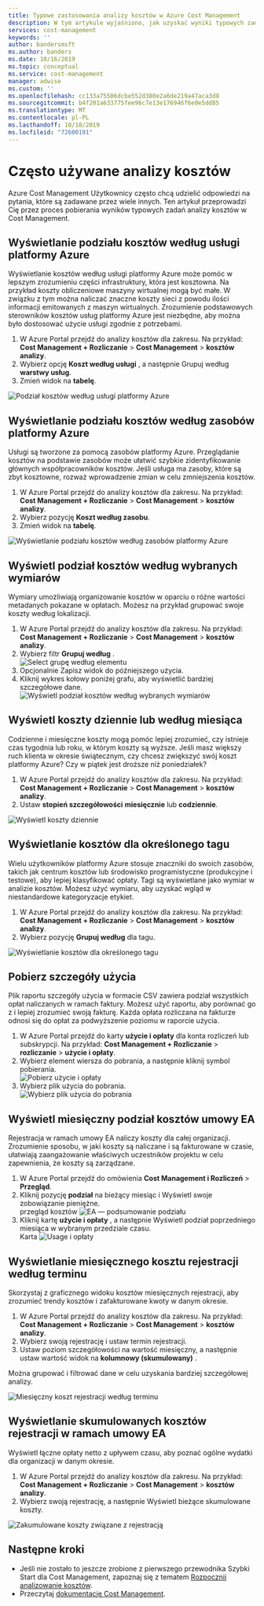 ```yaml
---
title: Typowe zastosowania analizy kosztów w Azure Cost Management
description: W tym artykule wyjaśniono, jak uzyskać wyniki typowych zadań analizy kosztów w Azure Cost Management.
services: cost-management
keywords: ''
author: bandersmsft
ms.author: banders
ms.date: 10/16/2019
ms.topic: conceptual
ms.service: cost-management
manager: adwise
ms.custom: ''
ms.openlocfilehash: cc133a75506dcbe552d380e2a6de219a47aca3d8
ms.sourcegitcommit: b4f201a633775fee96c7e13e176946f6e0e5dd85
ms.translationtype: MT
ms.contentlocale: pl-PL
ms.lasthandoff: 10/18/2019
ms.locfileid: "72600191"
---
```

# <a name="common-cost-analysis-uses"></a>Często używane analizy kosztów

Azure Cost Management Użytkownicy często chcą udzielić odpowiedzi na pytania, które są zadawane przez wiele innych. Ten artykuł przeprowadzi Cię przez proces pobierania wyników typowych zadań analizy kosztów w Cost Management.

## <a name="view-cost-breakdown-by-azure-service"></a>Wyświetlanie podziału kosztów według usługi platformy Azure

Wyświetlanie kosztów według usługi platformy Azure może pomóc w lepszym zrozumieniu części infrastruktury, która jest kosztowna. Na przykład koszty obliczeniowe maszyny wirtualnej mogą być małe. W związku z tym można naliczać znaczne koszty sieci z powodu ilości informacji emitowanych z maszyn wirtualnych. Zrozumienie podstawowych sterowników kosztów usług platformy Azure jest niezbędne, aby można było dostosować użycie usługi zgodnie z potrzebami.

1. W Azure Portal przejdź do analizy kosztów dla zakresu. Na przykład: **Cost Management + Rozliczanie**  > **Cost Management**  > **kosztów analizy**.
1. Wybierz opcję **Koszt według usługi** , a następnie Grupuj według **warstwy usług**.
1. Zmień widok na **tabelę**.

![Podział kosztów według usługi platformy Azure](./media/cost-analysis-common-uses/breakdown-by-service.png)

## <a name="view-cost-breakdown-by-azure-resource"></a>Wyświetlanie podziału kosztów według zasobów platformy Azure

Usługi są tworzone za pomocą zasobów platformy Azure. Przeglądanie kosztów na podstawie zasobów może ułatwić szybkie zidentyfikowanie głównych współpracowników kosztów. Jeśli usługa ma zasoby, które są zbyt kosztowne, rozważ wprowadzenie zmian w celu zmniejszenia kosztów.

1. W Azure Portal przejdź do analizy kosztów dla zakresu. Na przykład: **Cost Management + Rozliczanie**  > **Cost Management**  > **kosztów analizy**.
1. Wybierz pozycję **Koszt według zasobu**.
1. Zmień widok na **tabelę**.

![Wyświetlanie podziału kosztów według zasobów platformy Azure](./media/cost-analysis-common-uses/cost-by-resource.png)

## <a name="view-cost-breakdown-by-selected-dimensions"></a>Wyświetl podział kosztów według wybranych wymiarów

Wymiary umożliwiają organizowanie kosztów w oparciu o różne wartości metadanych pokazane w opłatach. Możesz na przykład grupować swoje koszty według lokalizacji.

1. W Azure Portal przejdź do analizy kosztów dla zakresu. Na przykład: **Cost Management + Rozliczanie**  > **Cost Management**  > **kosztów analizy**.
1. Wybierz filtr **Grupuj według** .  
    ![Select grupę według elementu ](./media/cost-analysis-common-uses/group-by.png)
1. Opcjonalnie Zapisz widok do późniejszego użycia.
1. Kliknij wykres kołowy poniżej grafu, aby wyświetlić bardziej szczegółowe dane.  
    ![Wyświetl podział kosztów według wybranych wymiarów](./media/cost-analysis-common-uses/drill-down.png)

## <a name="view-costs-per-day-or-by-month"></a>Wyświetl koszty dziennie lub według miesiąca

Codzienne i miesięczne koszty mogą pomóc lepiej zrozumieć, czy istnieje czas tygodnia lub roku, w którym koszty są wyższe. Jeśli masz większy ruch klienta w okresie świątecznym, czy chcesz zwiększyć swój koszt platformy Azure? Czy w piątek jest droższe niż poniedziałek?

1. W Azure Portal przejdź do analizy kosztów dla zakresu. Na przykład: **Cost Management + Rozliczanie**  > **Cost Management**  > **kosztów analizy**.
1. Ustaw **stopień szczegółowości** **miesięcznie** lub **codziennie**.

![Wyświetl koszty dziennie](./media/cost-analysis-common-uses/daily-granularity.png)

## <a name="view-costs-for-a-specific-tag"></a>Wyświetlanie kosztów dla określonego tagu

Wielu użytkowników platformy Azure stosuje znaczniki do swoich zasobów, takich jak centrum kosztów lub środowisko programistyczne (produkcyjne i testowe), aby lepiej klasyfikować opłaty. Tagi są wyświetlane jako wymiar w analizie kosztów. Możesz użyć wymiaru, aby uzyskać wgląd w niestandardowe kategoryzacje etykiet.

1. W Azure Portal przejdź do analizy kosztów dla zakresu. Na przykład: **Cost Management + Rozliczanie**  > **Cost Management**  > **kosztów analizy**.
1. Wybierz pozycję **Grupuj według** dla tagu.

![Wyświetlanie kosztów dla określonego tagu](./media/cost-analysis-common-uses/tag.png)

## <a name="download-your-usage-details"></a>Pobierz szczegóły użycia

Plik raportu szczegóły użycia w formacie CSV zawiera podział wszystkich opłat naliczanych w ramach faktury. Możesz użyć raportu, aby porównać go z i lepiej zrozumieć swoją fakturę. Każda opłata rozliczana na fakturze odnosi się do opłat za podwyższenie poziomu w raporcie użycia.

1. W Azure Portal przejdź do karty **użycie i opłaty** dla konta rozliczeń lub subskrypcji. Na przykład: **Cost Management + Rozliczanie**  > **rozliczanie**  > **użycie i opłaty**.
1. Wybierz element wiersza do pobrania, a następnie kliknij symbol pobierania.  
    ![Pobierz użycie i opłaty](./media/cost-analysis-common-uses/download1.png)
1.  Wybierz plik użycia do pobrania.  
    ![Wybierz plik użycia do pobrania](./media/cost-analysis-common-uses/download2.png)

## <a name="view-monthly-ea-cost-breakdown"></a>Wyświetl miesięczny podział kosztów umowy EA

Rejestracja w ramach umowy EA naliczy koszty dla całej organizacji. Zrozumienie sposobu, w jaki koszty są naliczane i są fakturowane w czasie, ułatwiają zaangażowanie właściwych uczestników projektu w celu zapewnienia, że koszty są zarządzane.

1. W Azure Portal przejdź do omówienia **Cost Management i Rozliczeń**  > **Przegląd**.
1. Kliknij pozycję **podział** na bieżący miesiąc i Wyświetl swoje zobowiązanie pieniężne.  
    przegląd kosztów ![EA — podsumowanie podziału ](./media/cost-analysis-common-uses/breakdown1.png)
1.  Kliknij kartę **użycie i opłaty** , a następnie Wyświetl podział poprzedniego miesiąca w wybranym przedziale czasu.  
    Karta ![Usage i opłaty ](./media/cost-analysis-common-uses/breakdown2.png)

## <a name="view-enrollment-monthly-cost-by-term"></a>Wyświetlanie miesięcznego kosztu rejestracji według terminu

Skorzystaj z graficznego widoku kosztów miesięcznych rejestracji, aby zrozumieć trendy kosztów i zafakturowane kwoty w danym okresie.

1. W Azure Portal przejdź do analizy kosztów dla zakresu. Na przykład: **Cost Management + Rozliczanie**  > **Cost Management**  > **kosztów analizy**.
1. Wybierz swoją rejestrację i ustaw termin rejestracji.
1. Ustaw poziom szczegółowości na wartość miesięczny, a następnie ustaw wartość widok na **kolumnowy (skumulowany)** .

Można grupować i filtrować dane w celu uzyskania bardziej szczegółowej analizy.

![Miesięczny koszt rejestracji według terminu](./media/cost-analysis-common-uses/enrollment-term1.png)

## <a name="view-ea-enrollment-accumulated-costs"></a>Wyświetlanie skumulowanych kosztów rejestracji w ramach umowy EA

Wyświetl łączne opłaty netto z upływem czasu, aby poznać ogólne wydatki dla organizacji w danym okresie.

1. W Azure Portal przejdź do analizy kosztów dla zakresu. Na przykład: **Cost Management + Rozliczanie**  > **Cost Management**  > **kosztów analizy**.
1. Wybierz swoją rejestrację, a następnie Wyświetl bieżące skumulowane koszty.

![Zakumulowane koszty związane z rejestracją](./media/cost-analysis-common-uses/cost-analysis-enrollment.png)

## <a name="next-steps"></a>Następne kroki
- Jeśli nie zostało to jeszcze zrobione z pierwszego przewodnika Szybki Start dla Cost Management, zapoznaj się z tematem [Rozpocznij analizowanie kosztów](quick-acm-cost-analysis.md).
- Przeczytaj [dokumentację Cost Management](index.yml).

